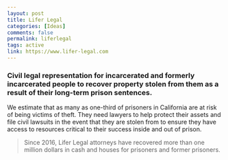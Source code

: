 ```yaml
---
layout: post
title: Lifer Legal
categories: [Ideas]
comments: false
permalink: liferlegal
tags: active
link: https://www.lifer-legal.com
---
```


### Civil legal representation for incarcerated and formerly incarcerated people to recover property stolen from them as a result of their long-term prison sentences.

We estimate that as many as one-third of prisoners in California are at risk of being victims of theft. They need lawyers to help protect their assets and file civil lawsuits in the event that they are stolen from to ensure they have access to resources critical to their success inside and out of prison.

> Since 2016, Lifer Legal attorneys have recovered more than one million dollars in cash and houses for prisoners and former prisoners.

<!--more-->
